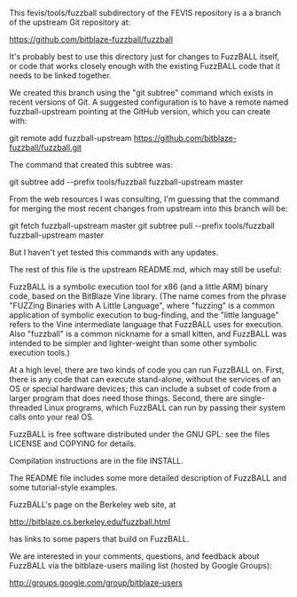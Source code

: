 This fevis/tools/fuzzball subdirectory of the FEVIS repository is a
a branch of the upstream Git repository at:

https://github.com/bitblaze-fuzzball/fuzzball

It's probably best to use this directory just for changes to FuzzBALL
itself, or code that works closely enough with the existing FuzzBALL
code that it needs to be linked together.

We created this branch using the "git subtree" command which exists in
recent versions of Git. A suggested configuration is to have a remote
named fuzzball-upstream pointing at the GitHub version, which you can
create with:

git remote add fuzzball-upstream https://github.com/bitblaze-fuzzball/fuzzball.git

The command that created this subtree was:

git subtree add --prefix tools/fuzzball fuzzball-upstream master

From the web resources I was consulting, I'm guessing that the command
for merging the most recent changes from upstream into this branch
will be:

git fetch fuzzball-upstream master
git subtree pull --prefix tools/fuzzball fuzzball-upstream master

But I haven't yet tested this commands with any updates.

The rest of this file is the upstream README.md, which may still be
useful:


FuzzBALL is a symbolic execution tool for x86 (and a little ARM)
binary code, based on the BitBlaze Vine library. (The name comes from
the phrase "FUZZing Binaries with A Little Language", where "fuzzing"
is a common application of symbolic execution to bug-finding, and the
"little language" refers to the Vine intermediate language that
FuzzBALL uses for execution.  Also "fuzzball" is a common nickname for
a small kitten, and FuzzBALL was intended to be simpler and
lighter-weight than some other symbolic execution tools.)

At a high level, there are two kinds of code you can run FuzzBALL
on. First, there is any code that can execute stand-alone, without the
services of an OS or special hardware devices; this can include a
subset of code from a larger program that does need those
things. Second, there are single-threaded Linux programs, which
FuzzBALL can run by passing their system calls onto your real OS.

FuzzBALL is free software distributed under the GNU GPL: see the files
LICENSE and COPYING for details.

Compilation instructions are in the file INSTALL.

The README file includes some more detailed description of FuzzBALL
and some tutorial-style examples.

FuzzBALL's page on the Berkeley web site, at

http://bitblaze.cs.berkeley.edu/fuzzball.html

has links to some papers that build on FuzzBALL.

We are interested in your comments, questions, and feedback about
FuzzBALL via the bitblaze-users mailing list (hosted by Google Groups):

http://groups.google.com/group/bitblaze-users

